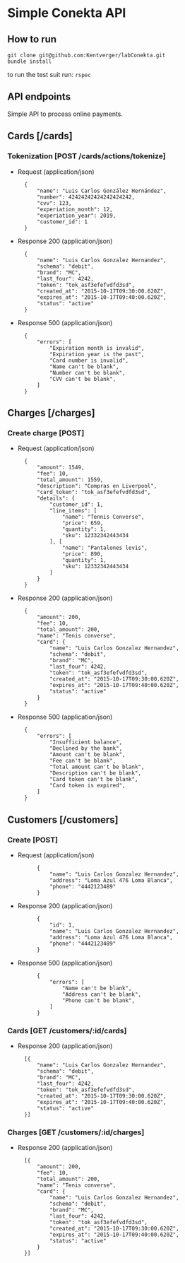 # Simple Conekta API

## How to run

```
git clone git@github.com:Kentverger/labConekta.git
bundle install
```

to run the test suit run:
`rspec`

## API endpoints

Simple API to process online payments.

## Cards [/cards]

### Tokenization [POST /cards/actions/tokenize]

+ Request (application/json)

        {
            "name": "Luis Carlos González Hernández",
            "number": 42424242424242424242,
            "cvv": 123,
            "experiation_month": 12,
            "experiation_year": 2019,
            "customer_id": 1
        }

+ Response 200 (application/json)

        {
            "name": "Luis Carlos Gonzalez Hernandez",
            "schema": "debit",
            "brand": "MC",
            "last_four": 4242,
            "token": "tok_asf3efefvdfd3sd",
            "created_at": "2015-10-17T09:30:00.620Z",
            "expires_at": "2015-10-17T09:40:00.620Z",
            "status": "active"
        }

+ Response 500 (application/json)

        {
            "errors": [
                "Expiration month is invalid",
                "Expiration year is the past",
                "Card number is invalid",
                "Name can't be blank",
                "Number can't be blank",
                "CVV can't be blank",
            ]
        }

## Charges [/charges]

### Create charge [POST]

+ Request (application/json)

        {
            "amount": 1549,
            "fee": 10,
            "total_amount": 1559,
            "description": "Compras en Liverpool",
            "card_token": "tok_asf3efefvdfd3sd",
            "details": {
                "customer_id": 1,
                "line_items": [
                    "name": "Tennis Converse",
                    "price": 659,
                    "quantity": 1,
                    "sku": 12332342443434
                ], [
                    "name": "Pantalones levis",
                    "price": 890,
                    "quantity": 1,
                    "sku": 12332342443434
                ]
            }
        }

+ Response 200 (application/json)

        {
            "amount": 200,
            "fee": 10,
            "total_amount": 200,
            "name": "Tenis converse",
            "card": {
                "name": "Luis Carlos Gonzalez Hernandez",
                "schema": "debit",
                "brand": "MC",
                "last_four": 4242,
                "token": "tok_asf3efefvdfd3sd",
                "created_at": "2015-10-17T09:30:00.620Z",
                "expires_at": "2015-10-17T09:40:00.620Z",
                "status": "active"
            }
        }

+ Response 500 (application/json)

        {
            "errors": [
                "Insufficient balance",
                "Declined by the bank",
                "Amount can't be blank",
                "Fee can't be blank",
                "Total amount can't be blank",
                "Description can't be blank",
                "Card token can't be blank",
                "Card token is expired",
            ]
        }

## Customers [/customers]

### Create [POST]

+ Request (application/json)

            {
                "name": "Luis Carlos Gonzalez Hernandez",
                "address": "Loma Azul 476 Loma Blanca",
                "phone": "4442123489"
            }

+ Response 200 (application/json)

            {
                "id": 1,
                "name": "Luis Carlos Gonzalez Hernandez",
                "address": "Loma Azul 476 Loma Blanca",
                "phone": "4442123489"
            }

+ Response 500 (application/json)

            {
                "errors": [
                    "Name can't be blank",
                    "Address can't be blank",
                    "Phone can't be blank",
                ]
            }

### Cards [GET /customers/:id/cards]

+ Response 200 (application/json)

        [{
            "name": "Luis Carlos Gonzalez Hernandez",
            "schema": "debit",
            "brand": "MC",
            "last_four": 4242,
            "token": "tok_asf3efefvdfd3sd",
            "created_at": "2015-10-17T09:30:00.620Z",
            "expires_at": "2015-10-17T09:40:00.620Z",
            "status": "active"
        }]

### Charges [GET /customers/:id/charges]

+ Response 200 (application/json)

        [{
            "amount": 200,
            "fee": 10,
            "total_amount": 200,
            "name": "Tenis converse",
            "card": {
                "name": "Luis Carlos Gonzalez Hernandez",
                "schema": "debit",
                "brand": "MC",
                "last_four": 4242,
                "token": "tok_asf3efefvdfd3sd",
                "created_at": "2015-10-17T09:30:00.620Z",
                "expires_at": "2015-10-17T09:40:00.620Z",
                "status": "active"
            }
        }]
